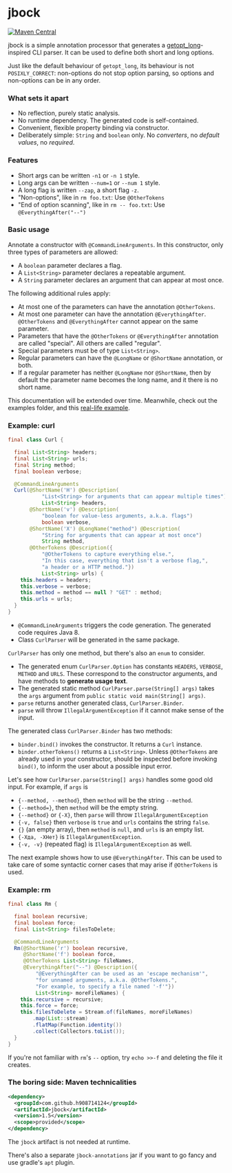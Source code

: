 # jbock

[![Maven Central](https://maven-badges.herokuapp.com/maven-central/com.github.h908714124/jbock/badge.svg)](https://maven-badges.herokuapp.com/maven-central/com.github.h908714124/jbock)

jbock is a simple annotation processor that generates a [getopt_long](https://www.gnu.org/software/libc/manual/html_node/Getopt.html)-inspired
CLI parser. It can be used to define both short and long options.

Just like the default behaviour of `getopt_long`, its behaviour is not `POSIXLY_CORRECT`:
non-options do not stop option parsing, so options and non-options can be in any order.

### What sets it apart

* No reflection, purely static analysis.
* No runtime dependency. The generated code is self-contained.
* Convenient, flexible property binding via constructor.
* Deliberately simple: `String` and `boolean` only.
  No <em>converters</em>, no <em>default values</em>, no <em>required</em>.

### Features

* Short args can be written `-n1` or `-n 1` style.
* Long args can be written `--num=1` or `--num 1` style.
* A long flag is written `--zap`, a short flag `-z`.
* "Non-options", like in `rm foo.txt`: Use `@OtherTokens`
* "End of option scanning", like in `rm -- foo.txt`: Use `@EverythingAfter("--")`

### Basic usage

Annotate a constructor with `@CommandLineArguments`.
In this constructor, only three types of parameters are allowed:

* A `boolean` parameter declares a flag.
* A `List<String>` parameter declares a repeatable argument.
* A `String` parameter declares an argument that can appear at most once.

The following additional rules apply:

* At most one of the parameters can have the annotation `@OtherTokens`.
* At most one parameter can have the annotation `@EverythingAfter`. 
  `@OtherTokens` and `@EverythingAfter` cannot appear on the same parameter.
* Parameters that have the `@OtherTokens` or `@EverythingAfter` annotation are called "special". 
  All others are called "regular".
* Special parameters must be of type `List<String>`.
* Regular parameters can have the `@LongName` or `@ShortName` annotation, or both.
* If a regular parameter has neither `@LongName` nor `@ShortName`, 
  then by default the parameter name becomes the long name, and it there is no short name.

This documentation will be extended over time. Meanwhile, check out the examples folder, and 
this [real-life example](https://github.com/h908714124/aws-glacier-multipart-upload/blob/master/src/main/java/ich/bins/ArchiveMPU.java).

### Example: curl

````java
final class Curl {

  final List<String> headers;
  final List<String> urls;
  final String method;
  final boolean verbose;

  @CommandLineArguments
  Curl(@ShortName('H') @Description(
           "List<String> for arguments that can appear multiple times")
           List<String> headers,
       @ShortName('v') @Description(
           "boolean for value-less arguments, a.k.a. flags")
           boolean verbose,
       @ShortName('X') @LongName("method") @Description(
           "String for arguments that can appear at most once")
           String method,
       @OtherTokens @Description({
           "@OtherTokens to capture everything else.",
           "In this case, everything that isn't a verbose flag,",
           "a header or a HTTP method."})
           List<String> urls) {
    this.headers = headers;
    this.verbose = verbose;
    this.method = method == null ? "GET" : method;
    this.urls = urls;
  }
}
````

* `@CommandLineArguments` triggers the code generation. The generated code requires Java 8.
* Class `CurlParser` will be generated in the same package.

`CurlParser` has only one method, but there's also an `enum` to consider.

* The generated enum `CurlParser.Option` has constants `HEADERS`, `VERBOSE`, `METHOD` and `URLS`.
  These correspond to the constructor arguments, and have methods to <b>generate usage text</b>.
* The generated static method `CurlParser.parse(String[] args)` 
  takes the `args` argument from `public static void main(String[] args)`.
* `parse` returns another generated class, `CurlParser.Binder`.
* `parse` will throw `IllegalArgumentException` if it cannot make sense of the input.

The generated class `CurlParser.Binder` has two methods:

* `binder.bind()` invokes the constructor. It returns a `Curl` instance.
* `binder.otherTokens()` returns a `List<String>`. Unless `@OtherTokens` are already used in your constructor,
   should be inspected before invoking `bind()`, to inform the user about a possible input error.

Let's see how `CurlParser.parse(String[] args)` handles some good old input.
For example, if `args` is

* `{--method, --method}`, then `method` will be the string `--method`. 
* `{--method=}`, then `method` will be the empty string.
* `{--method}` or `{-X}`, then `parse` will throw `IllegalArgumentException`
* `{-v, false}` then `verbose` is `true` and `urls` contains the string `false`.
* `{}` (an empty array), then `method` is `null`, and `urls` is an empty list.
* `{-Xда, -XНет}` is `IllegalArgumentException`.
* `{-v, -v}` (repeated flag) is `IllegalArgumentException` as well.

The next example shows how to use `@EverythingAfter`.
This can be used to take care of some syntactic corner cases that may arise if `@OtherTokens` is used.

### Example: rm

````java
final class Rm {

  final boolean recursive;
  final boolean force;
  final List<String> filesToDelete;

  @CommandLineArguments
  Rm(@ShortName('r') boolean recursive,
     @ShortName('f') boolean force,
     @OtherTokens List<String> fileNames,
     @EverythingAfter("--") @Description({
         "@EverythingAfter can be used as an 'escape mechanism'",
         "for unnamed arguments, a.k.a. @OtherTokens.",
         "For example, to specify a file named '-f'"})
         List<String> moreFileNames) {
    this.recursive = recursive;
    this.force = force;
    this.filesToDelete = Stream.of(fileNames, moreFileNames)
        .map(List::stream)
        .flatMap(Function.identity())
        .collect(Collectors.toList());
  }
}
````

If you're not familiar with `rm`'s `--` option, try `echo >>-f` and deleting the file it creates.

### The boring side: Maven technicalities

````xml
<dependency>
  <groupId>com.github.h908714124</groupId>
  <artifactId>jbock</artifactId>
  <version>1.5</version>
  <scope>provided</scope>
</dependency>
````

The `jbock` artifact is not needed at runtime.

There's also a separate `jbock-annotations` jar
if you want to go fancy and use gradle's `apt` plugin.

